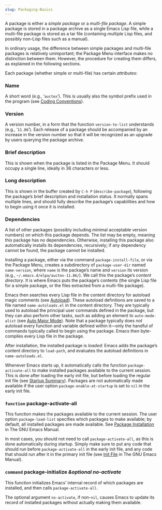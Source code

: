 ```yaml
---
slug: Packaging-Basics
---
```


A package is either a *simple package* or a *multi-file package*. A simple package is stored in a package archive as a single Emacs Lisp file, while a multi-file package is stored as a tar file (containing multiple Lisp files, and possibly non-Lisp files such as a manual).

In ordinary usage, the difference between simple packages and multi-file packages is relatively unimportant; the Package Menu interface makes no distinction between them. However, the procedure for creating them differs, as explained in the following sections.

Each package (whether simple or multi-file) has certain *attributes*:

### Name

A short word (e.g., ‘`auctex`’). This is usually also the symbol prefix used in the program (see [Coding Conventions](Coding-Conventions)).

### Version

A version number, in a form that the function `version-to-list` understands (e.g., ‘`11.86`’). Each release of a package should be accompanied by an increase in the version number so that it will be recognized as an upgrade by users querying the package archive.

### Brief description

This is shown when the package is listed in the Package Menu. It should occupy a single line, ideally in 36 characters or less.

### Long description

This is shown in the buffer created by `C-h P` (`describe-package`), following the package’s brief description and installation status. It normally spans multiple lines, and should fully describe the package’s capabilities and how to begin using it once it is installed.

### Dependencies

A list of other packages (possibly including minimal acceptable version numbers) on which this package depends. The list may be empty, meaning this package has no dependencies. Otherwise, installing this package also automatically installs its dependencies, recursively; if any dependency cannot be found, the package cannot be installed.

Installing a package, either via the command `package-install-file`, or via the Package Menu, creates a subdirectory of `package-user-dir` named `name-version`, where `name` is the package’s name and `version` its version (e.g., `~/.emacs.d/elpa/auctex-11.86/`). We call this the package’s *content directory*. It is where Emacs puts the package’s contents (the single Lisp file for a simple package, or the files extracted from a multi-file package).

Emacs then searches every Lisp file in the content directory for autoload magic comments (see [Autoload](Autoload)). These autoload definitions are saved to a file named `name-autoloads.el` in the content directory. They are typically used to autoload the principal user commands defined in the package, but they can also perform other tasks, such as adding an element to `auto-mode-alist` (see [Auto Major Mode](Auto-Major-Mode)). Note that a package typically does *not* autoload every function and variable defined within it—only the handful of commands typically called to begin using the package. Emacs then byte-compiles every Lisp file in the package.

After installation, the installed package is *loaded*: Emacs adds the package’s content directory to `load-path`, and evaluates the autoload definitions in `name-autoloads.el`.

Whenever Emacs starts up, it automatically calls the function `package-activate-all` to make installed packages available to the current session. This is done after loading the early init file, but before loading the regular init file (see [Startup Summary](Startup-Summary)). Packages are not automatically made available if the user option `package-enable-at-startup` is set to `nil` in the early init file.

### <span className="tag function">`function`</span> **package-activate-all**

This function makes the packages available to the current session. The user option `package-load-list` specifies which packages to make available; by default, all installed packages are made available. See [Package Installation](https://www.gnu.org/software/emacs/manual/html_mono/emacs.html#Package-Installation) in The GNU Emacs Manual.

In most cases, you should not need to call `package-activate-all`, as this is done automatically during startup. Simply make sure to put any code that should run before `package-activate-all` in the early init file, and any code that should run after it in the primary init file (see [Init File](https://www.gnu.org/software/emacs/manual/html_mono/emacs.html#Init-File) in The GNU Emacs Manual).

### <span className="tag command">`command`</span> **package-initialize** *\&optional no-activate*

This function initializes Emacs’ internal record of which packages are installed, and then calls `package-activate-all`.

The optional argument `no-activate`, if non-`nil`, causes Emacs to update its record of installed packages without actually making them available.
